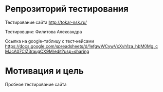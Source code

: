 # Репрозиторий тестирования
Тестирование сайта http://tokar-nsk.ru/ 

Тестировщик: Филитова Александра

Ссылка на google-таблицу с тест-кейсами https://docs.google.com/spreadsheets/d/1efgwWCywVxXvh1za_hbM0Mg_cMJcA07ClZ3raugCX9M/edit?usp=sharing


# Мотивация и цель
Пробное тестирование сайта 
